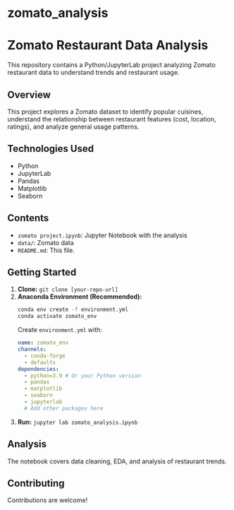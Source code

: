 # zomato_analysis
# Zomato Restaurant Data Analysis

This repository contains a Python/JupyterLab project analyzing Zomato restaurant data to understand trends and restaurant usage.

## Overview

This project explores a Zomato dataset to identify popular cuisines, understand the relationship between restaurant features (cost, location, ratings), and analyze general usage patterns.

## Technologies Used

*   Python
*   JupyterLab
*   Pandas
*   Matplotlib
*   Seaborn

## Contents

*   `zomato project.ipynb`: Jupyter Notebook with the analysis
*   `data/`:  Zomato data
*   `README.md`: This file.

## Getting Started

1.  **Clone:** `git clone [your-repo-url]`
2.  **Anaconda Environment (Recommended):**
    ```bash
    conda env create -f environment.yml  
    conda activate zomato_env       
    ```
    Create `environment.yml` with:
    ```yaml
    name: zomato_env
    channels:
      - conda-forge
      - defaults
    dependencies:
      - python=3.9 # Or your Python version
      - pandas
      - matplotlib
      - seaborn
      - jupyterlab
      # Add other packages here
    ```
4.  **Run:** `jupyter lab zomato_analysis.ipynb`

## Analysis

The notebook covers data cleaning, EDA, and analysis of restaurant trends.

## Contributing

Contributions are welcome!
